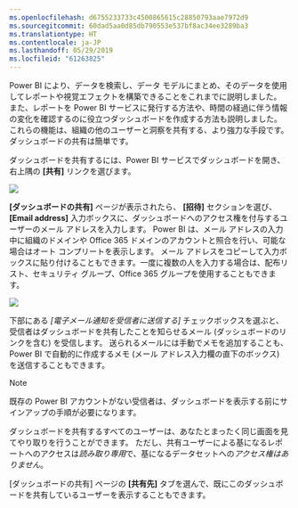 ```yaml
---
ms.openlocfilehash: d6755233733c4500865615c28850793aae7972d9
ms.sourcegitcommit: 60dad5aa0d85db790553e537bf8ac34ee3289ba3
ms.translationtype: HT
ms.contentlocale: ja-JP
ms.lasthandoff: 05/29/2019
ms.locfileid: "61263825"
---
```

Power BI により、データを検索し、データ モデルにまとめ、そのデータを使用してレポートや視覚エフェクトを構築できることをこれまでに説明しました。 また、レポートを Power BI サービスに発行する方法や、時間の経過に伴う情報の変化を確認するのに役立つダッシュボードを作成する方法も説明しました。 これらの機能は、組織の他のユーザーと洞察を共有する、より強力な手段です。 ダッシュボードの共有は簡単です。

ダッシュボードを共有するには、Power BI サービスでダッシュボードを開き、右上隅の **[共有]** リンクを選びます。

![](media/4-4-share-dashboards/4-4_1.png)

**[ダッシュボードの共有]** ページが表示されたら、 **[招待]** セクションを選び、 **[Email address]** 入力ボックスに、ダッシュボードへのアクセス権を付与するユーザーのメール アドレスを入力します。 Power BI は、メール アドレスの入力中に組織のドメインや Office 365 ドメインのアカウントと照合を行い、可能な場合はオート コンプリートを表示します。 メール アドレスをコピーして入力ボックスに貼り付けることもできます。一度に複数の人を入力する場合は、配布リスト、セキュリティ グループ、Office 365 グループを使用することもできます。

![](media/4-4-share-dashboards/4-4_2.png)

下部にある *[電子メール通知を受信者に送信する]* チェックボックスを選ぶと、受信者はダッシュボードを共有したことを知らせるメール (ダッシュボードのリンクを含む) を受信します。 送られるメールには手動でメモを追加することも、Power BI で自動的に作成するメモ (メール アドレス入力欄の直下のボックス) を送信することもできます。

>[!NOTE]
>既存の Power BI アカウントがない受信者は、ダッシュボードを表示する前にサインアップの手順が必要になります。
> 
> 

ダッシュボードを共有するすべてのユーザーは、あなたとまったく同じ画面を見てやり取りを行うことができます。 ただし、共有ユーザーによる基になるレポートへのアクセスは*読み取り専用*で、基になるデータセットへの*アクセス権はありません*。

[ダッシュボードの共有] ページの **[共有先]** タブを選んで、既にこのダッシュボードを共有しているユーザーを表示することもできます。

